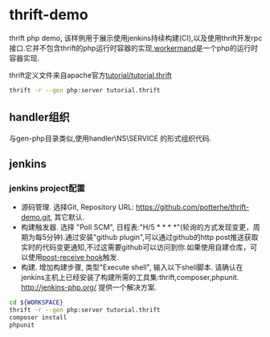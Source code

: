 # thrift-demo
thrift php demo, 该样例用于展示使用jenkins持续构建(CI),以及使用thrift开发rpc接口.它并不包含thrift的php运行时容器的实现,[workermand](https://github.com/potterhe/workermand)是一个php的运行时容器实现.

thrift定义文件来自apache官方[tutorial/tutorial.thrift](http://git-wip-us.apache.org/repos/asf?p=thrift.git;a=blob;f=tutorial/tutorial.thrift;hb=HEAD)

```sh
thrift -r --gen php:server tutorial.thrift
```

## handler组织
与gen-php目录类似,使用handler\NS\SERVICE 的形式组织代码.

## jenkins
### jenkins project配置
- 源码管理. 选择Git, Repository URL: https://github.com/potterhe/thrift-demo.git, 其它默认.
- 构建触发器. 选择 "Poll SCM", 日程表:"H/5 * * * *"(轮询的方式发现变更，周期为每5分钟).通过安装"github plugin",可以通过github的http post推送获取实时的代码变更通知,不过这需要github可以访问到你.如果使用自建仓库，可以使用[post-receive hook](http://stackoverflow.com/questions/12794568/how-to-configure-git-post-commit-hook)触发.
- 构建. 增加构建步骤, 类型"Execute shell", 输入以下shell脚本. 请确认在jenkins主机上已经安装了构建所需的工具集:thrift,composer,phpunit. http://jenkins-php.org/ 提供一个解决方案.
```sh
cd ${WORKSPACE}
thrift -r --gen php:server tutorial.thrift
composer install
phpunit
```
